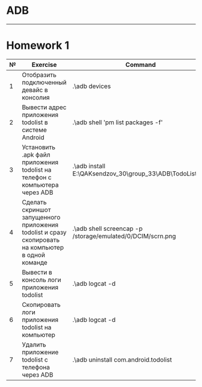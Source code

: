 # ADB
---------------------------
# Homework 1

|№|Exercise|Command|
|---|---|---|
| 1 | Отобразить подключенный девайс в консолия | .\adb devices |
| 2 | Вывести адрес приложения todolist в системе Android | .\adb shell 'pm list packages -f' | findstr todolist |
| 3 | Установить .apk файл приложения todolist на телефон с компьютера через  ADB | .\adb install E:\QAKsendzov_30\group_33\ADB\TodoList.apk |
| 4 | Сделать скриншот запущенного приложения todolist и сразу скопировать на компьютер в одной команде | .\adb shell screencap -p /storage/emulated/0/DCIM/scrn.png | .\adb pull /storage/emulated/0/DCIM/scrn.png |
| 5 | Вывести в консоль логи приложения todolist | .\adb logcat -d || findstr com.android.todolist |
| 6 | Скопировать логи приложения todolist на компьютер | .\adb logcat -d || findstr com.android.todolist > logs.log |
| 7 | Удалить приложение todolist с телефона через ADB | .\adb uninstall com.android.todolist |
